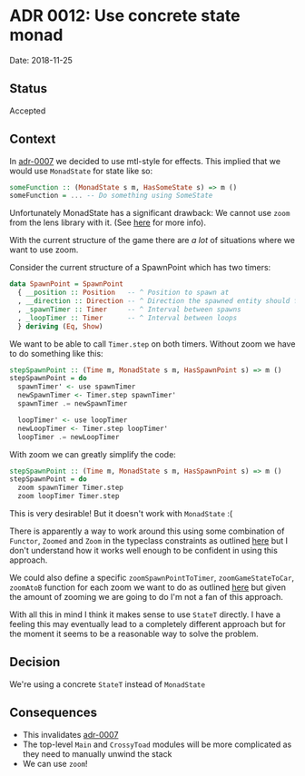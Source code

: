 # ADR 0012: Use concrete state monad

Date: 2018-11-25

## Status

Accepted

## Context

In [adr-0007](/docs/architecture/decisisons/adr-0007-SUPERSEDED-mtl-style-for-effects.md) we decided to use
mtl-style for effects. This implied that we would use `MonadState` for state like so:

```haskell
someFunction :: (MonadState s m, HasSomeState s) => m ()
someFunction = ... -- Do something using SomeState
```

Unfortunately MonadState has a significant drawback: We cannot use `zoom` from the lens library
with it. (See [here](https://github.com/ekmett/lens/issues/316#issuecomment-20894162) for more
info).

With the current structure of the game there are _a lot_ of situations where we want to use zoom.

Consider the current structure of a SpawnPoint which has two timers:

```haskell
data SpawnPoint = SpawnPoint
  { __position :: Position   -- ^ Position to spawn at
  , __direction :: Direction -- ^ Direction the spawned entity should face
  , _spawnTimer :: Timer     -- ^ Interval between spawns
  , _loopTimer :: Timer      -- ^ Interval between loops
  } deriving (Eq, Show)
```

We want to be able to call `Timer.step` on both timers. Without zoom we have to do something
like this:

```haskell
stepSpawnPoint :: (Time m, MonadState s m, HasSpawnPoint s) => m ()
stepSpawnPoint = do
  spawnTimer' <- use spawnTimer
  newSpawnTimer <- Timer.step spawnTimer'
  spawnTimer .= newSpawnTimer

  loopTimer' <- use loopTimer
  newLoopTimer <- Timer.step loopTimer'
  loopTimer .= newLoopTimer
```

With zoom we can greatly simplify the code:

```haskell
stepSpawnPoint :: (Time m, MonadState s m, HasSpawnPoint s) => m ()
stepSpawnPoint = do
  zoom spawnTimer Timer.step
  zoom loopTimer Timer.step
```

This is very desirable! But it doesn't work with `MonadState` :(

There is apparently a way to work around this using some combination of `Functor`, `Zoomed` and
`Zoom` in the typeclass constraints as outlined [here](https://stackoverflow.com/a/30831627) but
I don't understand how it works well enough to be confident in using this approach.

We could also define a specific `zoomSpawnPointToTimer`, `zoomGameStateToCar`, `zoomAtoB` function
for each zoom we want to do as outlined [here](https://stackoverflow.com/a/41131823) but given
the amount of zooming we are going to do I'm not a fan of this approach.

With all this in mind I think it makes sense to use `StateT` directly. I have a feeling
this may eventually lead to a completely different approach but for the moment it seems
to be a reasonable way to solve the problem.

## Decision

We're using a concrete `StateT` instead of `MonadState`

## Consequences

- This invalidates [adr-0007](/docs/architecture/decisions/adr-0007-SUPERSEDED-mtl-style-for-effects.md)
- The top-level `Main` and `CrossyToad` modules will be more complicated as they need to manually unwind
  the stack
- We can use `zoom`!
